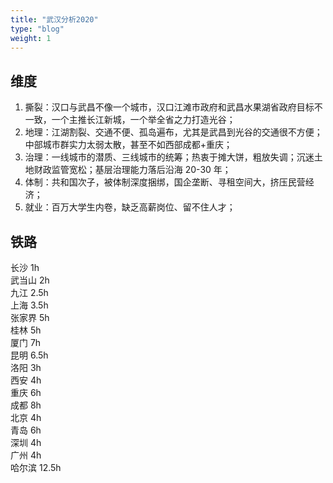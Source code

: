 ```yaml
---
title: "武汉分析2020"
type: "blog"
weight: 1
---
```


## 维度

1. 撕裂：汉口与武昌不像一个城市，汉口江滩市政府和武昌水果湖省政府目标不一致，一个主推长江新城，一个举全省之力打造光谷；
2. 地理：江湖割裂、交通不便、孤岛遍布，尤其是武昌到光谷的交通很不方便；中部城市群实力太弱太散，甚至不如西部成都+重庆；
3. 治理：一线城市的潜质、三线城市的统筹；热衷于摊大饼，粗放失调；沉迷土地财政监管宽松；基层治理能力落后沿海 20-30 年；
4. 体制：共和国次子，被体制深度捆绑，国企垄断、寻租空间大，挤压民营经济；
5. 就业：百万大学生内卷，缺乏高薪岗位、留不住人才；

## 铁路

长沙 1h  
武当山 2h  
九江 2.5h  
上海 3.5h  
张家界 5h  
桂林 5h  
厦门 7h  
昆明 6.5h  
洛阳 3h  
西安 4h  
重庆 6h  
成都 8h  
北京 4h  
青岛 6h  
深圳 4h  
广州 4h  
哈尔滨 12.5h  
